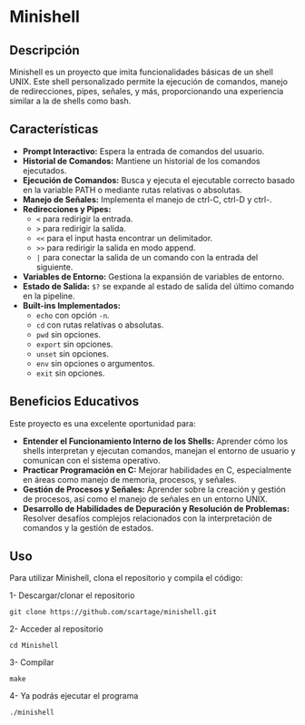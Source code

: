# Minishell

## Descripción
Minishell es un proyecto que imita funcionalidades básicas de un shell UNIX. Este shell personalizado permite la ejecución de comandos, manejo de redirecciones, pipes, señales, y más, proporcionando una experiencia similar a la de shells como bash.

## Características
- **Prompt Interactivo:** Espera la entrada de comandos del usuario.
- **Historial de Comandos:** Mantiene un historial de los comandos ejecutados.
- **Ejecución de Comandos:** Busca y ejecuta el ejecutable correcto basado en la variable PATH o mediante rutas relativas o absolutas.
- **Manejo de Señales:** Implementa el manejo de ctrl-C, ctrl-D y ctrl-\.
- **Redirecciones y Pipes:**
  - `<` para redirigir la entrada.
  - `>` para redirigir la salida.
  - `<<` para el input hasta encontrar un delimitador.
  - `>>` para redirigir la salida en modo append.
  - `|` para conectar la salida de un comando con la entrada del siguiente.
- **Variables de Entorno:** Gestiona la expansión de variables de entorno.
- **Estado de Salida:** `$?` se expande al estado de salida del último comando en la pipeline.
- **Built-ins Implementados:**
  - `echo` con opción `-n`.
  - `cd` con rutas relativas o absolutas.
  - `pwd` sin opciones.
  - `export` sin opciones.
  - `unset` sin opciones.
  - `env` sin opciones o argumentos.
  - `exit` sin opciones.

## Beneficios Educativos
Este proyecto es una excelente oportunidad para:
- **Entender el Funcionamiento Interno de los Shells:** Aprender cómo los shells interpretan y ejecutan comandos, manejan el entorno de usuario y comunican con el sistema operativo.
- **Practicar Programación en C:** Mejorar habilidades en C, especialmente en áreas como manejo de memoria, procesos, y señales.
- **Gestión de Procesos y Señales:** Aprender sobre la creación y gestión de procesos, así como el manejo de señales en un entorno UNIX.
- **Desarrollo de Habilidades de Depuración y Resolución de Problemas:** Resolver desafíos complejos relacionados con la interpretación de comandos y la gestión de estados.

## Uso
Para utilizar Minishell, clona el repositorio y compila el código:

1- Descargar/clonar el repositorio

```git clone https://github.com/scartage/minishell.git```

2- Acceder al repositorio

```cd Minishell```

3- Compilar

```make```

4- Ya podrás ejecutar el programa

```./minishell```

